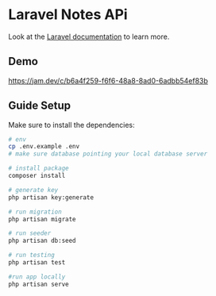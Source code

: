 # Laravel Notes APi 

Look at the [Laravel documentation](https://laravel.com) to learn more.
## Demo
https://jam.dev/c/b6a4f259-f6f6-48a8-8ad0-6adbb54ef83b

## Guide Setup

Make sure to install the dependencies:

```bash
# env
cp .env.example .env
# make sure database pointing your local database server

# install package
composer install

# generate key
php artisan key:generate

# run migration 
php artisan migrate

# run seeder
php artisan db:seed

# run testing
php artisan test

#run app locally 
php artisan serve

```

